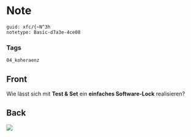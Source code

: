 # Note
```
guid: xfc/{~N^3h
notetype: Basic-d7a3e-4ce08
```

### Tags
```
04_koheraenz
```

## Front
Wie lässt sich mit <b>Test & Set</b> ein <b>einfaches
Software-Lock</b> realisieren?

## Back
<img src="paste-e0f9a0f2cec20476eb6a141ee42efb26a2d97f8c.jpg">
